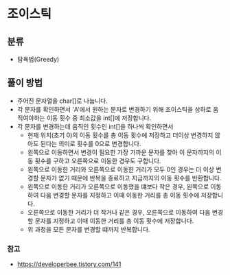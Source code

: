 # 조이스틱

## 분류
- 탐욕법(Greedy)

## 풀이 방법
- 주어진 문자열을 char[]로 나눕니다.
- 각 문자를 확인하면서 'A'에서 원하는 문자로 변경하기 위해 조이스틱을 상하로 움직여야하는 이동 횟수 중 최소값을 int[]에 저장합니다.
- 각 문자를 변경하는데 움직인 횟수인 int[]을 하나씩 확인하면서
	- 현재 위치(초기 0)의 이동 횟수를 총 이동 횟수에 저장하고 더이상 변경하지 않아도 된다는 의미로 횟수를 0으로 변경합니다.
	- 왼쪽으로 이동하면서 변경이 필요한 가장 가까운 문자를 찾아 이 문자까지의 이동 횟수를 구하고 오른쪽으로 이동한 경우도 구합니다.
	- 왼쪽으로 이동한 거리와 오른쪽으로 이동한 거리가 모두 0인 경우는 더 이상 변경할 문자가 없기 때문에 반복을 종료하고 지금까지의 이동 횟수를 반환합니다.
	- 왼쪽으로 이동한 거리가 오른쪽으로 이동했을 떄보다 작은 경우, 왼쪽으로 이동하여 다음 변경할 문자를 지정하고 이때 이동한 거리를 총 이동 횟수에 저장합니다.
	- 오른쪽으로 이동한 거리가 더 작거나 같은 경우, 오른쪽으로 이동하여 다음 변경할 문자를 지정하고 이때 이동한 거리를 총 이동 횟수에 저장합니다.
	- 위 과정을 모든 문자를 변경할 떄까지 반복합니다.

### 참고
- https://developerbee.tistory.com/141
